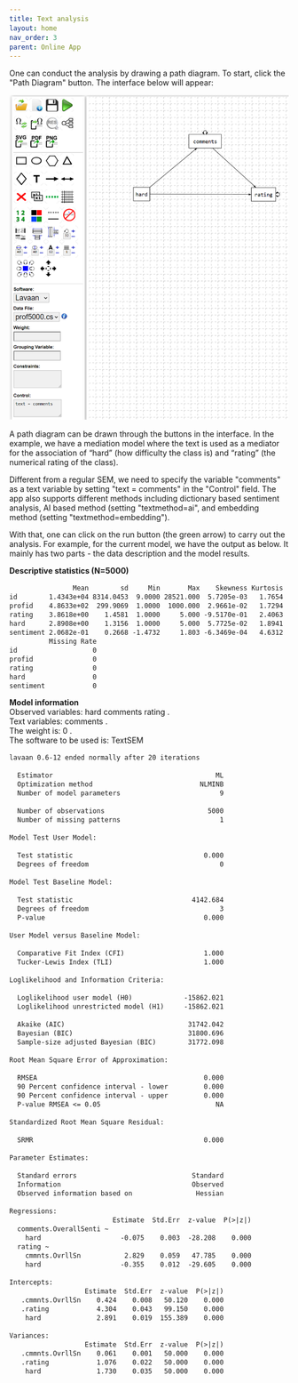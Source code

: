 ```yaml
---
title: Text analysis
layout: home
nav_order: 3
parent: Online App
---
```


One can conduct the analysis by drawing a path diagram. To start, click the "Path Diagram" button. The interface below will appear:

![image.png](/assets/images/p0m0q3vBrRXHSfFt-image.png)

A path diagram can be drawn through the buttons in the interface. In the example, we have a mediation model where the text is used as a mediator for the association of “hard” (how difficulty the class is) and “rating” (the numerical rating of the class).

Different from a regular SEM, we need to specify the variable "comments" as a text variable by setting "text = comments" in the "Control" field. The app also supports different methods including dictionary based sentiment analysis, AI based method (setting "textmethod=ai", and embedding method (setting "textmethod=embedding").

With that, one can click on the run button (the green arrow) to carry out the analysis. For example, for the current model, we have the output as below. It mainly has two parts - the data description and the model results.

**Descriptive statistics (N=5000)**

```
                Mean        sd     Min       Max    Skewness Kurtosis
id        1.4343e+04 8314.0453  9.0000 28521.000  5.7205e-03   1.7654
profid    4.8633e+02  299.9069  1.0000  1000.000  2.9661e-02   1.7294
rating    3.8618e+00    1.4581  1.0000     5.000 -9.5170e-01   2.4063
hard      2.8908e+00    1.3156  1.0000     5.000  5.7725e-02   1.8941
sentiment 2.0682e-01    0.2668 -1.4732     1.803 -6.3469e-04   4.6312
          Missing Rate
id                   0
profid               0
rating               0
hard                 0
sentiment            0
```

**Model information**  
Observed variables: hard comments rating .  
Text variables: comments .  
The weight is: 0 .  
The software to be used is: TextSEM

```
lavaan 0.6-12 ended normally after 20 iterations

  Estimator                                         ML
  Optimization method                           NLMINB
  Number of model parameters                         9

  Number of observations                          5000
  Number of missing patterns                         1

Model Test User Model:
                                                      
  Test statistic                                 0.000
  Degrees of freedom                                 0

Model Test Baseline Model:

  Test statistic                              4142.684
  Degrees of freedom                                 3
  P-value                                        0.000

User Model versus Baseline Model:

  Comparative Fit Index (CFI)                    1.000
  Tucker-Lewis Index (TLI)                       1.000

Loglikelihood and Information Criteria:

  Loglikelihood user model (H0)             -15862.021
  Loglikelihood unrestricted model (H1)     -15862.021
                                                      
  Akaike (AIC)                               31742.042
  Bayesian (BIC)                             31800.696
  Sample-size adjusted Bayesian (BIC)        31772.098

Root Mean Square Error of Approximation:

  RMSEA                                          0.000
  90 Percent confidence interval - lower         0.000
  90 Percent confidence interval - upper         0.000
  P-value RMSEA <= 0.05                             NA

Standardized Root Mean Square Residual:

  SRMR                                           0.000

Parameter Estimates:

  Standard errors                             Standard
  Information                                 Observed
  Observed information based on                Hessian

Regressions:
                          Estimate  Std.Err  z-value  P(>|z|)
  comments.OverallSenti ~                                    
    hard                    -0.075    0.003  -28.208    0.000
  rating ~                                                   
    cmmnts.OvrllSn           2.829    0.059   47.785    0.000
    hard                    -0.355    0.012  -29.605    0.000

Intercepts:
                   Estimate  Std.Err  z-value  P(>|z|)
   .cmmnts.OvrllSn    0.424    0.008   50.120    0.000
   .rating            4.304    0.043   99.150    0.000
    hard              2.891    0.019  155.389    0.000

Variances:
                   Estimate  Std.Err  z-value  P(>|z|)
   .cmmnts.OvrllSn    0.061    0.001   50.000    0.000
   .rating            1.076    0.022   50.000    0.000
    hard              1.730    0.035   50.000    0.000

```
